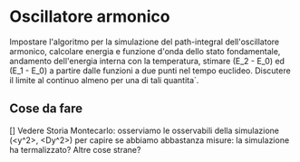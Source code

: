 # Oscillatore armonico
Impostare l'algoritmo per la simulazione del path-integral 
dell'oscillatore armonico, calcolare energia e funzione d'onda
dello stato fondamentale, andamento dell'energia interna
con la temperatura, stimare (E_2 - E_0) ed (E_1 - E_0) 
a partire dalle funzioni a due punti nel tempo euclideo.
Discutere il limite al continuo almeno per una di tali quantita`.

## Cose da fare

[] Vedere Storia Montecarlo: osserviamo le osservabili della simulazione (<y^2>, <Dy^2>) per capire se abbiamo abbastanza misure: la simulazione ha termalizzato? Altre cose strane?

